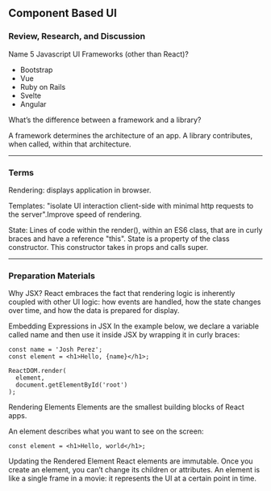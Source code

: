 ## Component Based UI

### Review, Research, and Discussion

Name 5 Javascript UI Frameworks (other than React)?

- Bootstrap
- Vue
- Ruby on Rails
- Svelte
- Angular

What’s the difference between a framework and a library?

A framework determines the architecture of an app. A library contributes, when called, within that architecture. 

<hr>

### Terms

Rendering: displays application in browser.

Templates: "isolate UI interaction client-side with minimal http requests to the server".Improve speed of rendering. 

State: Lines of code within the render(), within an ES6 class, that are in curly braces and have a reference "this". State is a property of the class constructor.  This constructor takes in props and calls super.
<hr>

### Preparation Materials

Why JSX?
React embraces the fact that rendering logic is inherently coupled with other UI logic: how events are handled, how the state changes over time, and how the data is prepared for display.

Embedding Expressions in JSX
In the example below, we declare a variable called name and then use it inside JSX by wrapping it in curly braces:

```
const name = 'Josh Perez';
const element = <h1>Hello, {name}</h1>;

ReactDOM.render(
  element,
  document.getElementById('root')
);
```
Rendering Elements
Elements are the smallest building blocks of React apps.

An element describes what you want to see on the screen:

```
const element = <h1>Hello, world</h1>;
```
Updating the Rendered Element
React elements are immutable. Once you create an element, you can’t change its children or attributes. An element is like a single frame in a movie: it represents the UI at a certain point in time.


